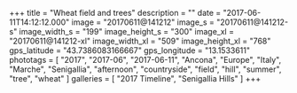 +++
title = "Wheat field and trees"
description = ""
date = "2017-06-11T14:12:12.000"
image = "20170611@141212"
image_s = "20170611@141212-s"
image_width_s = "199"
image_height_s = "300"
image_xl = "20170611@141212-xl"
image_width_xl = "509"
image_height_xl = "768"
gps_latitude = "43.7386083166667"
gps_longitude = "13.1533611"
phototags = [ "2017", "2017-06", "2017-06-11", "Ancona", "Europe", "Italy", "Marche", "Senigallia", "afternoon", "countryside", "field", "hill", "summer", "tree", "wheat" ]
galleries = [ "2017 Timeline", "Senigallia Hills" ]
+++
